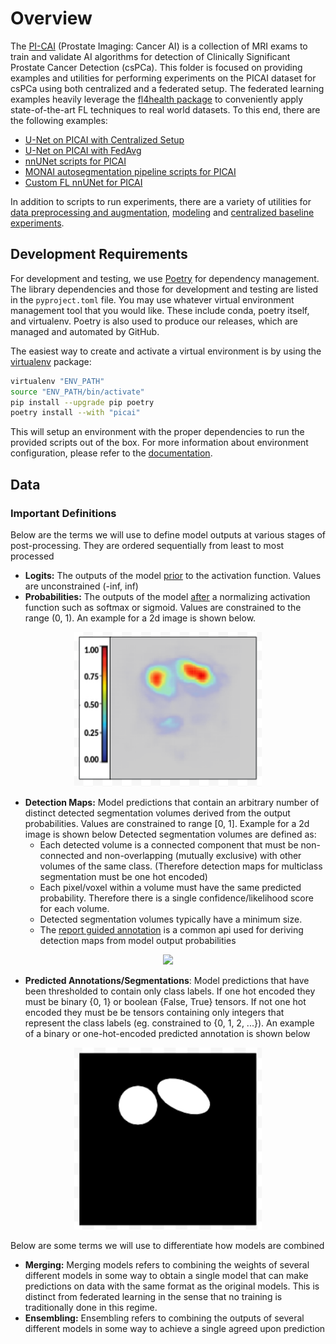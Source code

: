 #  Overview

The [PI-CAI](https://pi-cai.grand-challenge.org/) (Prostate Imaging: Cancer AI) is a collection of MRI exams to train and validate AI algorithms for detection of Clinically Significant Prostate Cancer Detection (csPCa). This folder is focused on providing examples and utilities for performing experiments on the PICAI dataset for csPCa using both centralized and a federated setup. The federated learning examples heavily leverage the [fl4health package](/README.md) to conveniently apply state-of-the-art FL techniques to real world datasets. To this end, there are the following examples:
- [U-Net on PICAI with Centralized Setup](/research/picai/central)
- [U-Net on PICAI with FedAvg](/research/picai/fedavg)
- [nnUNet scripts for PICAI](/research/picai/nnunet_scripts)
- [MONAI autosegmentation pipeline scripts for PICAI](/research/picai/monai_scripts)
- [Custom FL nnUNet for PICAI](/research/picai/fl_nnunet)

In addition to scripts to run experiments, there are a variety of utilities for [data preprocessing and augmentation](/research/picai/preprocessing), [modeling](/research/picai/model_utils.py) and [centralized baseline experiments](/research/picai/single_node_trainer.py).


## Development Requirements

For development and testing, we use [Poetry](https://python-poetry.org/) for dependency management. The library dependencies and those for development and testing are listed in the `pyproject.toml` file. You may use whatever virtual environment management tool that you would like. These include conda, poetry itself, and virtualenv. Poetry is also used to produce our releases, which are managed and automated by GitHub.

The easiest way to create and activate a virtual environment is by using the [virtualenv](https://pypi.org/project/virtualenv/) package:
```bash
virtualenv "ENV_PATH"
source "ENV_PATH/bin/activate"
pip install --upgrade pip poetry
poetry install --with "picai"
```

This will setup an environment with the proper dependencies to run the provided scripts out of the box. For more information about environment configuration, please refer to the [documentation](/CONTRIBUTING.md).

## Data
### Important Definitions
Below are the terms we will use to define model outputs at various stages of
post-processing. They are ordered sequentially from least to most processed
- **Logits:** The outputs of the model <ins>prior</ins> to the activation function. Values are unconstrained (-inf, inf)
- **Probabilities:** The outputs of the model <ins>after</ins> a normalizing activation function such as softmax or sigmoid. Values are constrained to the range (0, 1). An example for a 2d image is shown below.

<p align="center">
  <img src="/examples/nnunet_example/assets/probs.png" width="300">
</p>

- **Detection Maps:** Model predictions that contain an arbitrary number of distinct detected segmentation volumes derived from the output probabilities. Values are constrained to range [0, 1]. Example for a 2d image is shown below Detected segmentation volumes are defined as:
  - Each detected volume is a connected component that must be non-connected and non-overlapping (mutually exclusive) with other volumes of the same class. (Therefore detection maps for multiclass segmentation must be one hot encoded)
  - Each pixel/voxel within a volume must have the same predicted probability. Therefore there is a single confidence/likelihood score for each volume.
  - Detected segmentation volumes typically have a minimum size.
  - The [report guided annotation](https://github.com/DIAGNijmegen/Report-Guided-Annotation) is a common api used for deriving detection maps from model output probabilities

<p align="center">
  <img src="/examples/nnunet_example/assets/detmaps.png" width="300">
</p>

- **Predicted Annotations/Segmentations**: Model predictions that have been thresholded to contain only class labels. If one hot encoded they must be binary {0, 1} or boolean {False, True} tensors. If not one hot encoded they must be be tensors containing only integers that represent the class labels (eg. constrained to {0, 1, 2, ...}). An example of a binary or one-hot-encoded predicted annotation is shown below

<p align="center">
  <img src="/examples/nnunet_example/assets/seg.png" width="300">
</p>

Below are some terms we will use to differentiate how models are combined

- **Merging:** Merging models refers to combining the weights of several different models in some way to obtain a single model that can make predictions on data with the same format as the original models. This is distinct from federated learning in the sense that no training is traditionally done in this regime.
- **Ensembling:** Ensembling refers to combining the outputs of several different models in some way to achieve a single agreed upon prediction
